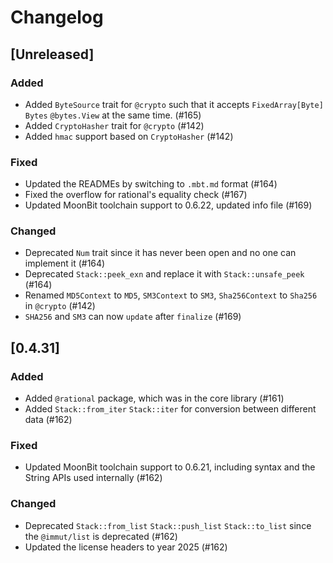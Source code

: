 # Changelog

## [Unreleased]

### Added

- Added `ByteSource` trait for `@crypto` such that it accepts `FixedArray[Byte]`
  `Bytes` `@bytes.View` at the same time. (#165)
- Added `CryptoHasher` trait for `@crypto` (#142)
- Added `hmac` support based on `CryptoHasher` (#142)

### Fixed

- Updated the READMEs by switching to `.mbt.md` format (#164)
- Fixed the overflow for rational's equality check (#167)
- Updated MoonBit toolchain support to 0.6.22, updated info file (#169)

### Changed

- Deprecated `Num` trait since it has never been open and no one can implement
  it (#164)
- Deprecated `Stack::peek_exn` and replace it with `Stack::unsafe_peek` (#164)
- Renamed `MD5Context` to `MD5`, `SM3Context` to `SM3`, `Sha256Context` to
  `Sha256` in `@crypto` (#142)
- `SHA256` and `SM3` can now `update` after `finalize` (#169) 

## [0.4.31]

### Added

- Added `@rational` package, which was in the core library (#161)
- Added `Stack::from_iter` `Stack::iter` for conversion between different data
  (#162)

### Fixed

- Updated MoonBit toolchain support to 0.6.21, including syntax and the String
  APIs used internally (#162)

### Changed

- Deprecated `Stack::from_list` `Stack::push_list` `Stack::to_list` since the
  `@immut/list` is deprecated (#162)
- Updated the license headers to year 2025 (#162)
